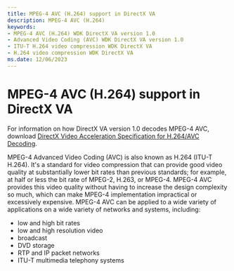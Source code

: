 ```yaml
---
title: MPEG-4 AVC (H.264) support in DirectX VA
description: MPEG-4 AVC (H.264)
keywords:
- MPEG-4 AVC (H.264) WDK DirectX VA version 1.0
- Advanced Video Coding (AVC) WDK DirectX VA version 1.0
- ITU-T H.264 video compression WDK DirectX VA
- H.264 video compression WDK DirectX VA
ms.date: 12/06/2023
---
```


# MPEG-4 AVC (H.264) support in DirectX VA

For information on how DirectX VA version 1.0 decodes MPEG-4 AVC, download [DirectX Video Acceleration Specification for H.264/AVC Decoding](https://www.microsoft.com/download/details.aspx?id=11323).

MPEG-4 Advanced Video Coding (AVC) is also known as H.264 (ITU-T H.264). It's a standard for video compression that can provide good video quality at substantially lower bit rates than previous standards; for example, at half or less the bit rate of MPEG-2, H.263, or MPEG-4. MPEG-4 AVC provides this video quality without having to increase the design complexity so much, which can make MPEG-4 implementation impractical or excessively expensive. MPEG-4 AVC can be applied to a wide variety of applications on a wide variety of networks and systems, including:

* low and high bit rates
* low and high resolution video
* broadcast
* DVD storage
* RTP and IP packet networks
* ITU-T multimedia telephony systems

